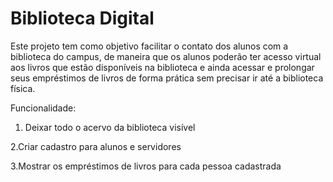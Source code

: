 # Biblioteca Digital

Este projeto tem como objetivo facilitar o contato dos alunos com a biblioteca do campus, de maneira que os alunos poderão ter acesso virtual aos livros que estão disponíveis na biblioteca e ainda acessar e prolongar seus empréstimos de livros de forma prática sem precisar ir até a biblioteca física.

  Funcionalidade:
1. Deixar todo o acervo da biblioteca visível

2.Criar cadastro para alunos e servidores

3.Mostrar os empréstimos de livros para cada pessoa cadastrada
